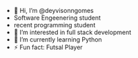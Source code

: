 - 👋 Hi, I’m @deyvisonngomes
- Software Engeenering student
- recent programming student
- 👀 I’m interested in full stack development
- 🌱 I’m currently learning Python 
- ⚡ Fun fact: Futsal Player

<!---
deyvisonngomes/deyvisonngomes is a ✨ special ✨ repository because its `README.md` (this file) appears on your GitHub profile.
You can click the Preview link to take a look at your changes.
--->
